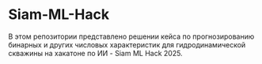 # Siam-ML-Hack

В этом репозитории представлено решении кейса по прогнозированию бинарных и других числовых характеристик для гидродинамической скважины на хакатоне по ИИ - Siam ML Hack 2025. 
